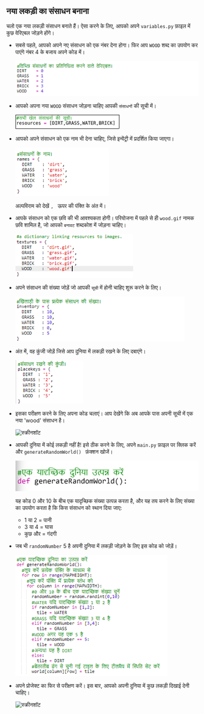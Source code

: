 ## नया लकड़ी का संसाधन बनाना

चलो एक नया लकड़ी संसाधन बनाते हैं। ऐसा करने के लिए, आपको अपने ` variables.py ` फ़ाइल में कुछ वेरिएबल जोड़ने होंगे।

+ सबसे पहले, आपको अपने नए संसाधन को एक नंबर देना होगा। फिर आप ` WOOD ` शब्द का उपयोग कर पाएंगे नंबर 4 के बजाय अपने कोड में।
    
    ![स्क्रीनशॉट](images/craft-wood-const.png)

+ आपको अपना नया `WOOD` संसाधन जोड़ना चाहिए आपकी `संसाधनों` की सूची में।
    
    ![स्क्रीनशॉट](images/craft-wood-resources.png)

+ आपको अपने संसाधन को एक नाम भी देना चाहिए, जिसे इन्वेंट्री में प्रदर्शित किया जाएगा।
    
    ![स्क्रीनशॉट](images/craft-wood-name.png)
    
    अल्पविराम को देखें `, ` ऊपर की पंक्ति के अंत में।

+ आपके संसाधन को एक छवि की भी आवश्यकता होगी। परियोजना में पहले से ही `wood.gif` नामक छवि शामिल है, जो आपको `बनावट` शब्दकोश में जोड़ना चाहिए।
    
    ![स्क्रीनशॉट](images/craft-wood-texture.png)

+ अपने संसाधन की संख्या जोड़ें जो आपकी `सूची` में होनी चाहिए शुरू करने के लिए।
    
    ![स्क्रीनशॉट](images/craft-wood-inventory.png)

+ अंत में, वह कुंजी जोड़ें जिसे आप दुनिया में लकड़ी रखने के लिए दबाएंगे।
    
    ![स्क्रीनशॉट](images/craft-wood-placekey.png)

+ इसका परीक्षण करने के लिए अपना कोड चलाएं। आप देखेंगे कि अब आपके पास अपनी सूची में एक नया 'wood' संसाधन है।
    
    ![स्क्रीनशॉट](images/craft-wood-test.png)

+ आपकी दुनिया में कोई लकड़ी नहीं है! इसे ठीक करने के लिए, अपने `main.py` फ़ाइल पर क्लिक करें और `generateRandomWorld() ` फ़ंक्शन खोजें।
    
    ![स्क्रीनशॉट](images/craft-wood-random1.png)
    
    यह कोड 0 और 10 के बीच एक यादृच्छिक संख्या उत्पन्न करता है, और यह तय करने के लिए संख्या का उपयोग करता है कि किस संसाधन को स्थान दिया जाए:
    
    + 1 या 2 = पानी
    + 3 या 4 = घास
    + कुछ और = गंदगी

+ जब भी `randomNumber` 5 है अपनी दुनिया में लकड़ी जोड़ने के लिए इस कोड को जोड़ें।
    
    ![स्क्रीनशॉट](images/craft-wood-random2.png)

+ अपने प्रोजेक्ट का फिर से परीक्षण करें। इस बार, आपको अपनी दुनिया में कुछ लकड़ी दिखाई देनी चाहिए।
    
    ![स्क्रीनशॉट](images/craft-wood-test2.png)